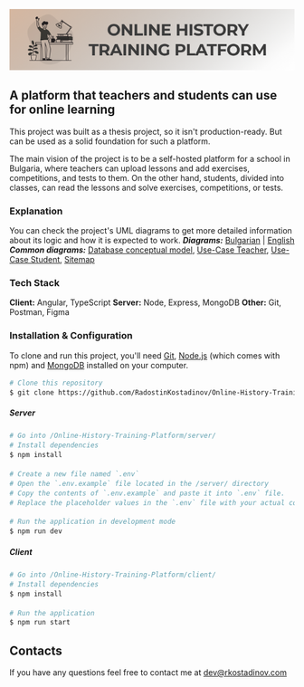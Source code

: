 ![Online History Training Platform](https://github.com/RadostinKostadinov/Online-History-Training-Platform/blob/main/docs/Resources/Images/Figma/github_readme_logo2.png)

## A platform that teachers and students can use for online learning

This project was built as a thesis project, so it isn't production-ready. But can be used as a solid foundation for such a platform.

The main vision of the project is to be a self-hosted platform for a school in Bulgaria, where teachers can upload lessons and add exercises, competitions, and tests to them. On the other hand, students, divided into classes, can read the lessons and solve exercises, competitions, or tests.

### Explanation

You can check the project's UML diagrams to get more detailed information about its logic and how it is expected to work.
**_Diagrams:_** [Bulgarian](https://github.com/RadostinKostadinov/Online-History-Training-Platform/tree/main/docs/Diagrams/Bulgarian/Images) | [English](https://github.com/RadostinKostadinov/Online-History-Training-Platform/tree/main/docs/Diagrams/English/Images)
**_Common diagrams:_** [Database conceptual model](https://github.com/RadostinKostadinov/Online-History-Training-Platform/blob/main/docs/Diagrams/English/Images/Database_Conceptual_Model.png), [Use-Case Teacher](https://github.com/RadostinKostadinov/Online-History-Training-Platform/blob/main/docs/Diagrams/English/Images/usecase_teacher.jpg), [Use-Case Student](https://github.com/RadostinKostadinov/Online-History-Training-Platform/blob/main/docs/Diagrams/English/Images/usecase_student.jpg), [Sitemap](https://github.com/RadostinKostadinov/Online-History-Training-Platform/blob/main/docs/Diagrams/English/Images/sitemap.jpg)

### Tech Stack

**Client:** Angular, TypeScript
**Server:** Node, Express, MongoDB
**Other:** Git, Postman, Figma

### Installation & Configuration

To clone and run this project, you'll need [Git](https://git-scm.com/downloads), [Node.js](https://nodejs.org/en/download) (which comes with npm) and [MongoDB](https://www.mongodb.com/try/download/community) installed on your computer.

```bash
# Clone this repository
$ git clone https://github.com/RadostinKostadinov/Online-History-Training-Platform.git
```

##### Server

```bash
# Go into /Online-History-Training-Platform/server/
# Install dependencies
$ npm install

# Create a new file named `.env`
# Open the `.env.example` file located in the /server/ directory
# Copy the contents of `.env.example` and paste it into `.env` file.
# Replace the placeholder values in the `.env` file with your actual configuration values.

# Run the application in development mode
$ npm run dev

```

##### Client

```bash
# Go into /Online-History-Training-Platform/client/
# Install dependencies
$ npm install

# Run the application
$ npm run start
```

## Contacts

If you have any questions feel free to contact me at dev@rkostadinov.com

